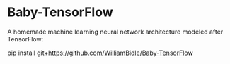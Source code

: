 # Baby-TensorFlow
A homemade machine learning neural network architecture modeled after TensorFlow:

  pip install git+https://github.com/WilliamBidle/Baby-TensorFlow

